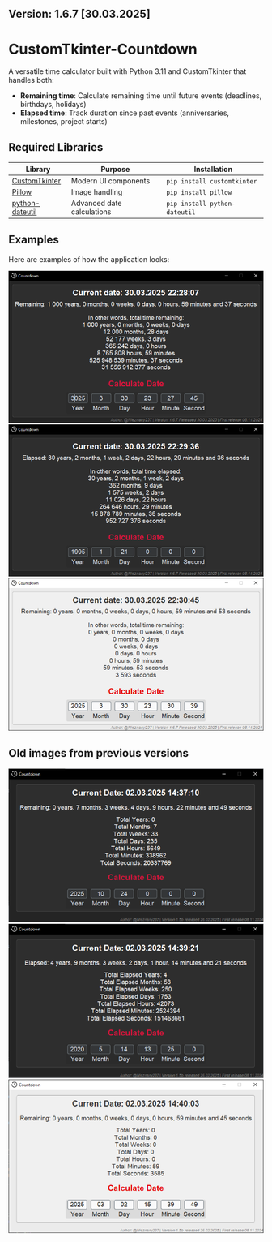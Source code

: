 ## Version: 1.6.7 [30.03.2025]

# CustomTkinter-Countdown

A versatile time calculator built with Python 3.11 and CustomTkinter that handles both:
-  **Remaining time**: Calculate remaining time until future events (deadlines, birthdays, holidays)
-  **Elapsed time**: Track duration since past events (anniversaries, milestones, project starts)

## Required Libraries

| Library | Purpose | Installation |
|---------|---------|--------------|
| [CustomTkinter](https://github.com/TomSchimansky/CustomTkinter) | Modern UI components | `pip install customtkinter` |
| [Pillow](https://pypi.org/project/pillow/) | Image handling | `pip install pillow` |
| [python-dateutil](https://dateutil.readthedocs.io/) | Advanced date calculations | `pip install python-dateutil` |stall python-dateutil

## Examples

Here are examples of how the application looks:

![Example 7](examples/7.png)
![Example 8](examples/8.png)
![Example 9](examples/9.png)

## Old images from previous versions

![Example 1](examples/4.png)
![Example 2](examples/5.png)
![Example 3](examples/6.png)
